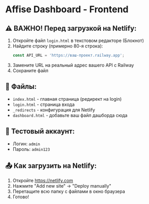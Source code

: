 # Affise Dashboard - Frontend

## ⚠️ ВАЖНО! Перед загрузкой на Netlify:

1. Откройте файл `login.html` в текстовом редакторе (Блокнот)
2. Найдите строку (примерно 80-я строка):
   ```javascript
   const API_URL = 'https://ваш-проект.railway.app';
   ```
3. Замените URL на реальный адрес вашего API с Railway
4. Сохраните файл

## 📁 Файлы:
- `index.html` - главная страница (редирект на login)
- `login.html` - страница входа
- `_redirects` - конфигурация для Netlify
- `dashboard.html` - добавьте ваш файл дашборда сюда

## 🔐 Тестовый аккаунт:
- Логин: `admin`
- Пароль: `admin123`

## 📤 Как загрузить на Netlify:
1. Откройте https://netlify.com
2. Нажмите "Add new site" → "Deploy manually"
3. Перетащите всю папку с файлами в окно браузера
4. Готово!
